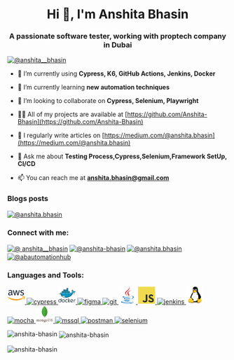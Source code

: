 
<h1 align="center">Hi 👋, I'm Anshita Bhasin</h1>
<h3 align="center">A passionate software tester, working with proptech company in Dubai</h3>

<p align="left"> <a href="https://twitter.com/@ anshita__bhasin" target="blank"><img src="https://img.shields.io/twitter/follow/@ anshita__bhasin?logo=twitter&style=for-the-badge" alt="@anshita__bhasin" /></a> </p>

- 🔭 I’m currently using  **Cypress, K6, GitHub Actions, Jenkins, Docker**

- 🌱 I’m currently learning **new automation techniques**

- 👯 I’m looking to collaborate on **Cypress, Selenium, Playwright**

- 👨‍💻 All of my projects are available at [https://github.com/Anshita-Bhasin](https://github.com/Anshita-Bhasin)

- 📝 I regularly write articles on [https://medium.com/@anshita.bhasin](https://medium.com/@anshita.bhasin)

- 💬 Ask me about **Testing Process,Cypress,Selenium,Framework SetUp, CI/CD**

- 📫 You can reach me at **anshita.bhasin@gmail.com**

### Blogs posts
<!-- BLOG-POST-LIST:START -->

<a href="https://medium.com/@anshita.bhasin" target="blank"><img align="center"  src="https://raw.githubusercontent.com/rahuldkjain/github-profile-readme-generator/master/src/images/icons/Social/medium.svg" alt="@anshita.bhasin" height="30" width="40" /></a>

<!-- BLOG-POST-LIST:END -->

<h3 align="left">Connect with me:</h3>
<p align="left">
<a href="https://twitter.com/anshita__bhasin" target="blank"><img align="center" src="https://raw.githubusercontent.com/rahuldkjain/github-profile-readme-generator/master/src/images/icons/Social/twitter.svg" alt="@ anshita__bhasin" height="30" width="40" /></a>
<a href="https://www.linkedin.com/in/anshita-bhasin/" target="blank"><img align="center" src="https://raw.githubusercontent.com/rahuldkjain/github-profile-readme-generator/master/src/images/icons/Social/linked-in-alt.svg" alt="@anshita-bhasin" height="30" width="40" /></a>
<a href="https://medium.com/@anshita.bhasin" target="blank"><img align="center" src="https://raw.githubusercontent.com/rahuldkjain/github-profile-readme-generator/master/src/images/icons/Social/medium.svg" alt="@anshita.bhasin" height="30" width="40" /></a>
<a href="https://www.youtube.com/@ABAutomationHub" target="blank"><img align="center" src="https://raw.githubusercontent.com/rahuldkjain/github-profile-readme-generator/master/src/images/icons/Social/youtube.svg" alt="@abautomationhub" height="30" width="40" /></a>
</p>

<h3 align="left">Languages and Tools:</h3>
<p align="left"> <a href="https://aws.amazon.com" target="_blank" rel="noreferrer"> <img src="https://raw.githubusercontent.com/devicons/devicon/master/icons/amazonwebservices/amazonwebservices-original-wordmark.svg" alt="aws" width="40" height="40"/> </a> <a href="https://www.cypress.io" target="_blank" rel="noreferrer"> <img src="https://raw.githubusercontent.com/simple-icons/simple-icons/6e46ec1fc23b60c8fd0d2f2ff46db82e16dbd75f/icons/cypress.svg" alt="cypress" width="40" height="40"/> </a> <a href="https://www.docker.com/" target="_blank" rel="noreferrer"> <img src="https://raw.githubusercontent.com/devicons/devicon/master/icons/docker/docker-original-wordmark.svg" alt="docker" width="40" height="40"/> </a> <a href="https://www.figma.com/" target="_blank" rel="noreferrer"> <img src="https://www.vectorlogo.zone/logos/figma/figma-icon.svg" alt="figma" width="40" height="40"/> </a> <a href="https://git-scm.com/" target="_blank" rel="noreferrer"> <img src="https://www.vectorlogo.zone/logos/git-scm/git-scm-icon.svg" alt="git" width="40" height="40"/> </a> <a href="https://www.java.com" target="_blank" rel="noreferrer"> <img src="https://raw.githubusercontent.com/devicons/devicon/master/icons/java/java-original.svg" alt="java" width="40" height="40"/> </a> <a href="https://developer.mozilla.org/en-US/docs/Web/JavaScript" target="_blank" rel="noreferrer"> <img src="https://raw.githubusercontent.com/devicons/devicon/master/icons/javascript/javascript-original.svg" alt="javascript" width="40" height="40"/> </a> <a href="https://www.jenkins.io" target="_blank" rel="noreferrer"> <img src="https://www.vectorlogo.zone/logos/jenkins/jenkins-icon.svg" alt="jenkins" width="40" height="40"/> </a> <a href="https://www.linux.org/" target="_blank" rel="noreferrer"> <img src="https://raw.githubusercontent.com/devicons/devicon/master/icons/linux/linux-original.svg" alt="linux" width="40" height="40"/> </a> <a href="https://mochajs.org" target="_blank" rel="noreferrer"> <img src="https://www.vectorlogo.zone/logos/mochajs/mochajs-icon.svg" alt="mocha" width="40" height="40"/> </a> <a href="https://www.mongodb.com/" target="_blank" rel="noreferrer"> <img src="https://raw.githubusercontent.com/devicons/devicon/master/icons/mongodb/mongodb-original-wordmark.svg" alt="mongodb" width="40" height="40"/> </a> <a href="https://www.microsoft.com/en-us/sql-server" target="_blank" rel="noreferrer"> <img src="https://www.svgrepo.com/show/303229/microsoft-sql-server-logo.svg" alt="mssql" width="40" height="40"/> </a> <a href="https://postman.com" target="_blank" rel="noreferrer"> <img src="https://www.vectorlogo.zone/logos/getpostman/getpostman-icon.svg" alt="postman" width="40" height="40"/> </a> <a href="https://www.selenium.dev" target="_blank" rel="noreferrer"> <img src="https://raw.githubusercontent.com/detain/svg-logos/780f25886640cef088af994181646db2f6b1a3f8/svg/selenium-logo.svg" alt="selenium" width="40" height="40"/> </a> </p>

<p><img align="left" src="https://github-readme-stats.vercel.app/api/top-langs?username=anshita-bhasin&show_icons=true&locale=en&layout=compact" alt="anshita-bhasin" /></p>

<p>&nbsp;<img align="center" src="https://github-readme-stats.vercel.app/api?username=anshita-bhasin&show_icons=true&locale=en" alt="anshita-bhasin" /></p>

<p><img align="center" src="https://github-readme-streak-stats.herokuapp.com/?user=anshita-bhasin&" alt="anshita-bhasin" /></p>
